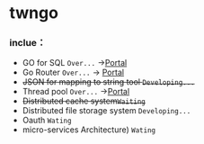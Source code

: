 # twngo 

### inclue：
* GO for SQL `Over...` ->[Portal](https://github.com/tungyao/sequoia)
* Go Router `Over...` -> [Portal](https://github.com/tungyao/cedar) 
* ~~JSON for mapping to string tool `Developing...`~~
* Thread pool `Over...` ->[Portal](https://github.com/tungyao/twngo/tree/master/tnpool)
* ~~Distributed cache system`Waiting`~~
* Distributed file storage system `Developing...`
* Oauth `Wating`
* micro-services Architecture) `Wating`
